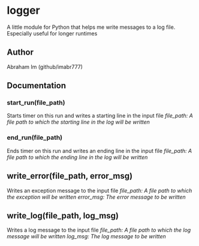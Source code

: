 # logger

A little module for Python that helps me write messages to a log file. Especially useful for longer runtimes

## Author

Abraham Im (github/imabr777)

## Documentation

### start_run(file_path)

Starts timer on this run and writes a starting line in the input file
*file_path: A file path to which the starting line in the log will be written*

### end_run(file_path)

Ends timer on this run and writes an ending line in the input file
*file_path: A file path to which the ending line in the log will be written*

## write_error(file_path, error_msg)

Writes an exception message to the input file
*file_path: A file path to which the exception will be written*
*error_msg: The error message to be written*

## write_log(file_path, log_msg)
Writes a log message to the input file
*file_path: A file path to which the log message will be written*
*log_msg: The log message to be written*